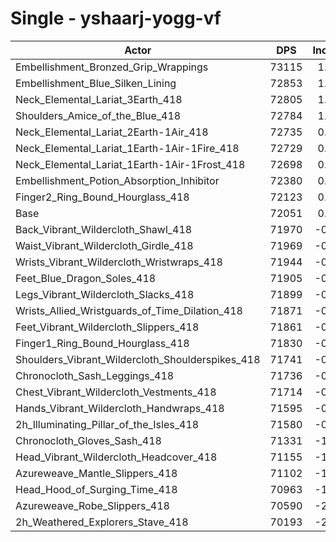 # Single - yshaarj-yogg-vf
| Actor | DPS | Increase |
|---|:---:|:---:|
|Embellishment_Bronzed_Grip_Wrappings|73115|1.48%|
|Embellishment_Blue_Silken_Lining|72853|1.11%|
|Neck_Elemental_Lariat_3Earth_418|72805|1.05%|
|Shoulders_Amice_of_the_Blue_418|72784|1.02%|
|Neck_Elemental_Lariat_2Earth-1Air_418|72735|0.95%|
|Neck_Elemental_Lariat_1Earth-1Air-1Fire_418|72729|0.94%|
|Neck_Elemental_Lariat_1Earth-1Air-1Frost_418|72698|0.90%|
|Embellishment_Potion_Absorption_Inhibitor|72380|0.46%|
|Finger2_Ring_Bound_Hourglass_418|72123|0.10%|
|Base|72051|0.00%|
|Back_Vibrant_Wildercloth_Shawl_418|71970|-0.11%|
|Waist_Vibrant_Wildercloth_Girdle_418|71969|-0.11%|
|Wrists_Vibrant_Wildercloth_Wristwraps_418|71944|-0.15%|
|Feet_Blue_Dragon_Soles_418|71905|-0.20%|
|Legs_Vibrant_Wildercloth_Slacks_418|71899|-0.21%|
|Wrists_Allied_Wristguards_of_Time_Dilation_418|71871|-0.25%|
|Feet_Vibrant_Wildercloth_Slippers_418|71861|-0.26%|
|Finger1_Ring_Bound_Hourglass_418|71830|-0.31%|
|Shoulders_Vibrant_Wildercloth_Shoulderspikes_418|71741|-0.43%|
|Chronocloth_Sash_Leggings_418|71736|-0.44%|
|Chest_Vibrant_Wildercloth_Vestments_418|71714|-0.47%|
|Hands_Vibrant_Wildercloth_Handwraps_418|71595|-0.63%|
|2h_Illuminating_Pillar_of_the_Isles_418|71580|-0.65%|
|Chronocloth_Gloves_Sash_418|71331|-1.00%|
|Head_Vibrant_Wildercloth_Headcover_418|71155|-1.24%|
|Azureweave_Mantle_Slippers_418|71102|-1.32%|
|Head_Hood_of_Surging_Time_418|70963|-1.51%|
|Azureweave_Robe_Slippers_418|70590|-2.03%|
|2h_Weathered_Explorers_Stave_418|70193|-2.58%|
